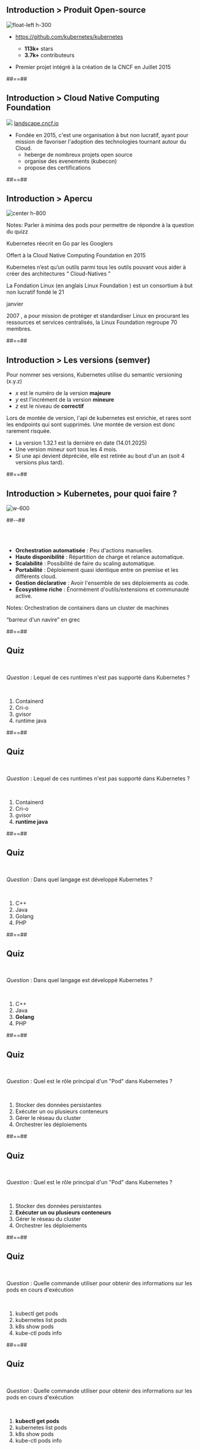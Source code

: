 <!-- .slide:-->

## Introduction > **Produit Open-source**
![float-left h-300](./assets/images/K8S-logo.png)
* <https://github.com/kubernetes/kubernetes>

  * **113k+** stars
  * **3.7k+** contributeurs
* Premier projet intégré à la création de la CNCF en Juillet 2015

##==##
## Introduction > **Cloud Native Computing Foundation**
![](./assets/images/cncf-orchestrator.png)
[landscape.cncf.io](https://landscape.cncf.io)

* Fondée en 2015, c'est une organisation à but non lucratif, ayant pour mission de favoriser l'adoption des technologies tournant autour du Cloud.
  * heberge de nombreux projets open source
  * organise des evenements (kubecon)
  * propose des certifications

##==##
## Introduction > **Apercu**
![center h-800](./assets/images/archi-kube.png)

<!-- .element: class="credits" -->

Notes:
Parler à minima des pods pour permettre de répondre à la question du quizz

Kubernetes réecrit en Go par les Googlers

Offert à la Cloud Native Computing Foundation en 2015

Kubernetes n’est qu’un outils parmi tous les outils pouvant vous aider à créer des architectures “
Cloud-Natives
”

La
Fondation Linux
(en anglais
Linux Foundation
) est un
consortium
à but non lucratif fondé le
21

janvier

2007
, a pour mission de protéger et standardiser
Linux
en procurant les ressources et services centralisés, la Linux Foundation regroupe 70 membres.

##==##
## Introduction > **Les versions (semver)**
Pour nommer ses versions, Kubernetes utilise du semantic versioning (x.y.z)
* *x* est le numéro de la version **majeure**
* *y* est l'incrément de la version **mineure**
* *z* est le niveau de **correctif**

Lors de montée de version, l'api de kubernetes est enrichie, et rares sont les endpoints qui sont supprimés. Une montée de version est donc rarement risquée.
* La version 1.32.1 est la dernière en date (14.01.2025)
* Une version mineur sort tous les 4 mois.
* Si une api devient dépréciée, elle est retirée au bout d'un an (soit 4 versions plus tard).

##==##


<!-- .slide: class="two-column" -->
## Introduction > **Kubernetes, pour quoi faire ?**

![w-600](./assets/images/kub-for-what.svg)

##--##

<br><br>

- **Orchestration automatisée** : Peu d'actions manuelles.
- **Haute disponibilité** : Répartition de charge et relance automatique.
- **Scalabilité** : Possibilité de faire du scaling automatique.
- **Portabilité** : Déploiement quasi identique entre on premise et les différents cloud.
- **Gestion déclarative** : Avoir l'ensemble de ses déploiements as code.
- **Écosystème riche** : Énormément d'outils/extensions et communauté active.

Notes:
Orchestration de containers dans un cluster de machines

“barreur d'un navire” en grec

##==##

<!-- .slide: class="exercice" -->
## Quiz

<br>

_Question_ : Lequel de ces runtimes n'est pas supporté dans Kubernetes ?

<br>

1. Containerd
2. Cri-o
3. gvisor
4. runtime java

##==##

<!-- .slide: class="exercice" -->

## Quiz

<br>

_Question_ : Lequel de ces runtimes n'est pas supporté dans Kubernetes ?

<br>

1. Containerd
2. Cri-o
3. gvisor
4. **runtime java**

##==##
<!-- .slide: class="exercice" -->
## Quiz

<br>

_Question_ : Dans quel langage est développé Kubernetes ?

<br>

1. C++
2. Java
3. Golang
4. PHP

##==##

<!-- .slide: class="exercice" -->

## Quiz

<br>

_Question_ : Dans quel langage est développé Kubernetes ?

<br>

1. C++
2. Java
3. **Golang**
4. PHP

##==##
<!-- .slide: class="exercice" -->
## Quiz

<br>

_Question_ : Quel est le rôle principal d'un "Pod" dans Kubernetes ?

<br>

1. Stocker des données persistantes
2. Exécuter un ou plusieurs conteneurs
3. Gérer le réseau du cluster
4. Orchestrer les déploiements

##==##

<!-- .slide: class="exercice" -->

## Quiz

<br>

_Question_ : Quel est le rôle principal d'un "Pod" dans Kubernetes ?

<br>

1. Stocker des données persistantes
2. **Exécuter un ou plusieurs conteneurs**
3. Gérer le réseau du cluster
4. Orchestrer les déploiements

##==##
<!-- .slide: class="exercice" -->
## Quiz

<br>

_Question_ : Quelle commande utiliser pour obtenir des informations sur les pods en cours d'exécution

<br>

1. kubectl get pods
2. kubernetes list pods
3. k8s show pods
4. kube-ctl pods info

##==##

<!-- .slide: class="exercice" -->

## Quiz

<br>

_Question_ : Quelle commande utiliser pour obtenir des informations sur les pods en cours d'exécution

<br>

1. **kubectl get pods**
2. kubernetes list pods
3. k8s show pods
4. kube-ctl pods info
